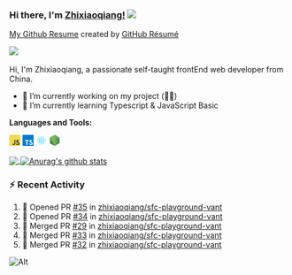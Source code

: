 ### Hi there, I'm [Zhixiaoqiang!](https://zhixiaoqiang.github.io/zhixiaoqiang) <img src="https://media.giphy.com/media/hvRJCLFzcasrR4ia7z/giphy.gif" width="25">
[My Github Resume](https://resume.github.io/?zhixiaoqiang) created by [GitHub Résumé](https://github.com/resume/resume.github.com)

![](https://komarev.com/ghpvc/?username=zhixiaoqiang&color=green)
<br />

Hi, I'm Zhixiaoqiang, a passionate self-taught frontEnd web developer from China.

- 🔭 I’m currently working on my project (🤖🤖)
- 🌱 I’m currently learning Typescript & JavaScript Basic

**Languages and Tools:**  

<code><img height="20" src="https://raw.githubusercontent.com/github/explore/80688e429a7d4ef2fca1e82350fe8e3517d3494d/topics/javascript/javascript.png"></code>
<code><img height="20" src="https://raw.githubusercontent.com/github/explore/80688e429a7d4ef2fca1e82350fe8e3517d3494d/topics/typescript/typescript.png"></code>
<code><img height="20" src="https://raw.githubusercontent.com/github/explore/80688e429a7d4ef2fca1e82350fe8e3517d3494d/topics/react/react.png"></code>
<code><img height="20" src="https://raw.githubusercontent.com/github/explore/80688e429a7d4ef2fca1e82350fe8e3517d3494d/topics/nodejs/nodejs.png"></code>

<a href="https://github.com/zhixiaoqiang/zhixiaoqiang">
  <!-- Change the `github-readme-stats.vercel.app` to `github-readme-stats.vercel.app`  -->
  <img align="center" src="https://github-readme-stats.vercel.app/api/top-langs/?username=zhixiaoqiang&theme=radical" />
</a>
<a href="https://github.com/zhixiaoqiang/zhixiaoqiang">
  <img align="center" src="https://github-readme-stats.vercel.app/api?username=zhixiaoqiang&show_icons=true&theme=radical&line_height=40&count_private=true&include_all_commits=true" alt="Anurag's github stats" />
</a>


### :zap: Recent Activity

<!--START_SECTION:activity-->
1. 💪 Opened PR [#35](https://github.com/zhixiaoqiang/sfc-playground-vant/pull/35) in [zhixiaoqiang/sfc-playground-vant](https://github.com/zhixiaoqiang/sfc-playground-vant)
2. 💪 Opened PR [#34](https://github.com/zhixiaoqiang/sfc-playground-vant/pull/34) in [zhixiaoqiang/sfc-playground-vant](https://github.com/zhixiaoqiang/sfc-playground-vant)
3. 🎉 Merged PR [#29](https://github.com/zhixiaoqiang/sfc-playground-vant/pull/29) in [zhixiaoqiang/sfc-playground-vant](https://github.com/zhixiaoqiang/sfc-playground-vant)
4. 🎉 Merged PR [#33](https://github.com/zhixiaoqiang/sfc-playground-vant/pull/33) in [zhixiaoqiang/sfc-playground-vant](https://github.com/zhixiaoqiang/sfc-playground-vant)
5. 🎉 Merged PR [#32](https://github.com/zhixiaoqiang/sfc-playground-vant/pull/32) in [zhixiaoqiang/sfc-playground-vant](https://github.com/zhixiaoqiang/sfc-playground-vant)
<!--END_SECTION:activity-->
![Alt](https://repobeats.axiom.co/api/embed/a5f334c4d3696f2add1fcd0dacb9b5fd7331b504.svg "Repobeats analytics image")
